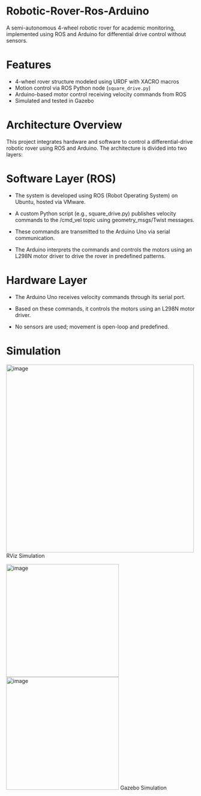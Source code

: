 # Robotic-Rover-Ros-Arduino
A semi-autonomous 4-wheel robotic rover for academic monitoring, implemented using ROS and Arduino for differential drive control without sensors.

# Features
- 4-wheel rover structure modeled using URDF with XACRO macros
- Motion control via ROS Python node (`square_drive.py`)
- Arduino-based motor control receiving velocity commands from ROS
- Simulated and tested in Gazebo

# Architecture Overview
This project integrates hardware and software to control a differential-drive robotic rover using ROS and Arduino. The architecture is divided into two layers:
# Software Layer (ROS)
- The system is developed using ROS (Robot Operating System) on Ubuntu, hosted via VMware.
  
- A custom Python script (e.g., square_drive.py) publishes velocity commands to the /cmd_vel topic using geometry_msgs/Twist messages.

- These commands are transmitted to the Arduino Uno via serial communication.

- The Arduino interprets the commands and controls the motors using an L298N motor driver to drive the rover in predefined patterns.

# Hardware Layer
- The Arduino Uno receives velocity commands through its serial port.

- Based on these commands, it controls the motors using an L298N motor driver.

- No sensors are used; movement is open-loop and predefined.
  
# Simulation
<img width="500" height="500" alt="image" src="https://github.com/user-attachments/assets/322868f1-7452-4027-bea8-a845d3bc5450" />
RViz Simulation


<img width="300" height="300" alt="image" src="https://github.com/user-attachments/assets/725a26f0-9cbd-4058-8d93-9a83c22c9cfd" /> <img width="300" height="300" alt="image" src="https://github.com/user-attachments/assets/9bd69838-fcb2-4361-a6cb-70a8315e3404" />
Gazebo Simulation


